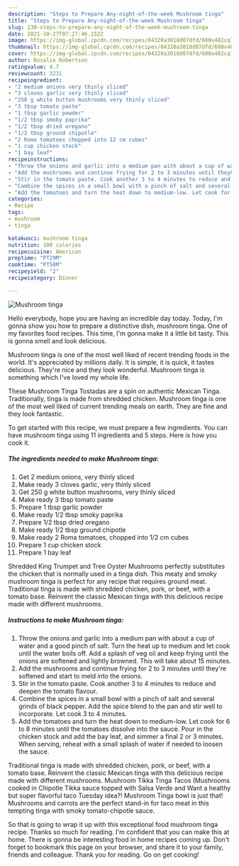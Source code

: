 ```yaml
---
description: "Steps to Prepare Any-night-of-the-week Mushroom tinga"
title: "Steps to Prepare Any-night-of-the-week Mushroom tinga"
slug: 230-steps-to-prepare-any-night-of-the-week-mushroom-tinga
date: 2021-10-27T07:27:46.152Z
image: https://img-global.cpcdn.com/recipes/04320a3018d07dfd/680x482cq70/mushroom-tinga-recipe-main-photo.jpg
thumbnail: https://img-global.cpcdn.com/recipes/04320a3018d07dfd/680x482cq70/mushroom-tinga-recipe-main-photo.jpg
cover: https://img-global.cpcdn.com/recipes/04320a3018d07dfd/680x482cq70/mushroom-tinga-recipe-main-photo.jpg
author: Rosalie Robertson
ratingvalue: 4.7
reviewcount: 3231
recipeingredient:
- "2 medium onions very thinly sliced"
- "3 cloves garlic very thinly sliced"
- "250 g white button mushrooms very thinly sliced"
- "3 tbsp tomato paste"
- "1 tbsp garlic powder"
- "1/2 tbsp smoky paprika"
- "1/2 tbsp dried oregano"
- "1/2 tbsp ground chipotle"
- "2 Roma tomatoes chopped into 12 cm cubes"
- "1 cup chicken stock"
- "1 bay leaf"
recipeinstructions:
- "Throw the onions and garlic into a medium pan with about a cup of water and a good pinch of salt. Turn the heat up to medium and let cook until the water boils off. Add a splash of veg oil and keep frying until the onions are softened and lightly browned. This will take about 15 minutes."
- "Add the mushrooms and continue frying for 2 to 3 minutes until they&#39;re softened and start to meld into the onions."
- "Stir in the tomato paste. Cook another 3 to 4 minutes to reduce and deepen the tomato flavour."
- "Combine the spices in a small bowl with a pinch of salt and several grinds of black pepper. Add the spice blend to the pan and stir well to incorporate. Let cook 3 to 4 minutes."
- "Add the tomatoes and turn the heat down to medium-low. Let cook for 6 to 8 minutes until the tomatoes dissolve into the sauce. Pour in the chicken stock and add the bay leaf, and simmer a final 2 or 3 minutes. When serving, reheat with a small splash of water if needed to loosen the sauce."
categories:
- Recipe
tags:
- mushroom
- tinga

katakunci: mushroom tinga 
nutrition: 100 calories
recipecuisine: American
preptime: "PT29M"
cooktime: "PT58M"
recipeyield: "2"
recipecategory: Dinner

---
```



![Mushroom tinga](https://img-global.cpcdn.com/recipes/04320a3018d07dfd/680x482cq70/mushroom-tinga-recipe-main-photo.jpg)

Hello everybody, hope you are having an incredible day today. Today, I'm gonna show you how to prepare a distinctive dish, mushroom tinga. One of my favorites food recipes. This time, I'm gonna make it a little bit tasty. This is gonna smell and look delicious.

Mushroom tinga is one of the most well liked of recent trending foods in the world. It's appreciated by millions daily. It is simple, it is quick, it tastes delicious. They're nice and they look wonderful. Mushroom tinga is something which I've loved my whole life.

These Mushroom Tinga Tostadas are a spin on authentic Mexican Tinga. Traditionally, tinga is made from shredded chicken. Mushroom tinga is one of the most well liked of current trending meals on earth. They are fine and they look fantastic.


To get started with this recipe, we must prepare a few ingredients. You can have mushroom tinga using 11 ingredients and 5 steps. Here is how you cook it.

<!--inarticleads1-->

##### The ingredients needed to make Mushroom tinga:

1. Get 2 medium onions, very thinly sliced
1. Make ready 3 cloves garlic, very thinly sliced
1. Get 250 g white button mushrooms, very thinly sliced
1. Make ready 3 tbsp tomato paste
1. Prepare 1 tbsp garlic powder
1. Make ready 1/2 tbsp smoky paprika
1. Prepare 1/2 tbsp dried oregano
1. Make ready 1/2 tbsp ground chipotle
1. Make ready 2 Roma tomatoes, chopped into 1/2 cm cubes
1. Prepare 1 cup chicken stock
1. Prepare 1 bay leaf


Shredded King Trumpet and Tree Oyster Mushrooms perfectly substitutes the chicken that is normally used in a tinga dish. This meaty and smoky mushroom tinga is perfect for any recipe that requires ground meat. Traditional tinga is made with shredded chicken, pork, or beef, with a tomato base. Reinvent the classic Mexican tinga with this delicious recipe made with different mushrooms. 

<!--inarticleads2-->

##### Instructions to make Mushroom tinga:

1. Throw the onions and garlic into a medium pan with about a cup of water and a good pinch of salt. Turn the heat up to medium and let cook until the water boils off. Add a splash of veg oil and keep frying until the onions are softened and lightly browned. This will take about 15 minutes.
1. Add the mushrooms and continue frying for 2 to 3 minutes until they&#39;re softened and start to meld into the onions.
1. Stir in the tomato paste. Cook another 3 to 4 minutes to reduce and deepen the tomato flavour.
1. Combine the spices in a small bowl with a pinch of salt and several grinds of black pepper. Add the spice blend to the pan and stir well to incorporate. Let cook 3 to 4 minutes.
1. Add the tomatoes and turn the heat down to medium-low. Let cook for 6 to 8 minutes until the tomatoes dissolve into the sauce. Pour in the chicken stock and add the bay leaf, and simmer a final 2 or 3 minutes. When serving, reheat with a small splash of water if needed to loosen the sauce.


Traditional tinga is made with shredded chicken, pork, or beef, with a tomato base. Reinvent the classic Mexican tinga with this delicious recipe made with different mushrooms. Mushroom Tikka Tinga Tacos (Mushrooms cooked in Chipotle Tikka sauce topped with Salsa Verde and Want a healthy but super flavorful taco Tuesday idea?! Mushroom Tinga bowl is just that! Mushrooms and carrots are the perfect stand-in for taco meat in this tempting tinga with smoky tomato-chipotle sauce. 

So that is going to wrap it up with this exceptional food mushroom tinga recipe. Thanks so much for reading. I'm confident that you can make this at home. There is gonna be interesting food in home recipes coming up. Don't forget to bookmark this page on your browser, and share it to your family, friends and colleague. Thank you for reading. Go on get cooking!
